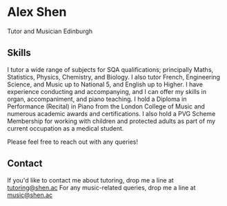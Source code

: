 # Alex Shen

Tutor and Musician
Edinburgh

## Skills

I tutor a wide range of subjects for SQA qualifications; principally Maths, Statistics, Physics, Chemistry, and Biology. 
I also tutor French, Engineering Science, and Music up to National 5, and English up to Higher. 
I have experience conducting and accompanying, and I can offer my skills in organ, accompaniment, and piano teaching. 
I hold a Diploma in Performance (Recital) in Piano from the London College of Music and numerous academic awards and certifications. 
I also hold a PVG Scheme Membership for working with children and protected adults as part of my current occupation as a medical student. 

Please feel free to reach out with any queries!

## Contact
If you'd like to contact me about tutoring, drop me a line at tutoring@shen.ac
For any music-related queries, drop me a line at music@shen.ac